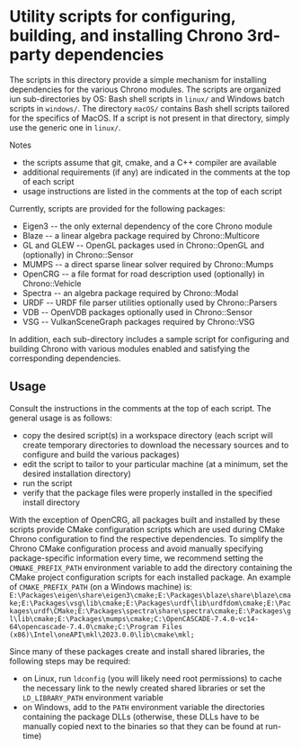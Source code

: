 Utility scripts for configuring, building, and installing Chrono 3rd-party dependencies
==============

The scripts in this directory provide a simple mechanism for installing dependencies for the various Chrono modules.  The scripts are organized iun sub-directories by OS: Bash shell scripts in `linux/` and Windows batch scripts in `windows/`. The directory `macOS/` contains Bash shell scripts tailored for the specifics of MacOS. If a script is not present in that directory, simply use the generic one in `linux/`.

Notes
- the scripts assume that git, cmake, and a C++ compiler are available
- additional requirements (if any) are indicated in the comments at the top of each script
- usage instructions are listed in the comments at the top of each script

Currently, scripts are provided for the following packages:
- Eigen3 -- the only external dependency of the core Chrono module
- Blaze -- a linear algebra package required by Chrono::Multicore
- GL and GLEW -- OpenGL packages used in Chrono::OpenGL and (optionally) in Chrono::Sensor
- MUMPS -- a direct sparse linear solver required by Chrono::Mumps
- OpenCRG -- a file format for road description used (optionally) in Chrono::Vehicle
- Spectra -- an algebra package required by Chrono::Modal
- URDF -- URDF file parser utilities optionally used by Chrono::Parsers
- VDB -- OpenVDB packages optionally used in Chrono::Sensor
- VSG -- VulkanSceneGraph packages required by Chrono::VSG

In addition, each sub-directory includes a sample script for configuring and building Chrono with various modules enabled and satisfying the corresponding dependencies.

## Usage

Consult the instructions in the comments at the top of each script.
The general usage is as follows:
- copy the desired script(s) in a workspace directory (each script will create temporary directories to download the necessary sources and to configure and build the various packages)
- edit the script to tailor to your particular machine (at a minimum, set the desired installation directory)
- run the script
- verify that the package files were properly installed in the specified install directory

With the exception of OpenCRG, all packages built and installed by these scripts provide CMake configuration scripts which are used during CMake Chrono configuration to find the respective dependencies. To simplify the Chrono CMake configuration process and avoid manually specifying package-specific information every time, we recommend setting the `CMNAKE_PREFIX_PATH` environment variable to add the directory containing the CMake project configuration scripts for each installed package. 
An example of `CMAKE_PREFIX_PATH` (on a Windows machine) is:
`E:\Packages\eigen\share\eigen3\cmake;E:\Packages\blaze\share\blaze\cmake;E:\Packages\vsg\lib\cmake;E:\Packages\urdf\lib\urdfdom\cmake;E:\Packages\urdf\CMake;E:\Packages\spectra\share\spectra\cmake;E:\Packages\gl\lib\cmake;E:\Packages\mumps\cmake;C:\OpenCASCADE-7.4.0-vc14-64\opencascade-7.4.0\cmake;C:\Program Files (x86)\Intel\oneAPI\mkl\2023.0.0\lib\cmake\mkl;`

Since many of these packages create and install shared libraries, the following steps may be required:
- on Linux, run `ldconfig` (you will likely need root permissions) to cache the necessary link to the newly created shared libraries or set the `LD_LIBRARY_PATH` environment variable
- on Windows, add to the `PATH` environment variable the directories containing the package DLLs (otherwise, these DLLs have to be manually copied next to the binaries so that they can be found at run-time)

